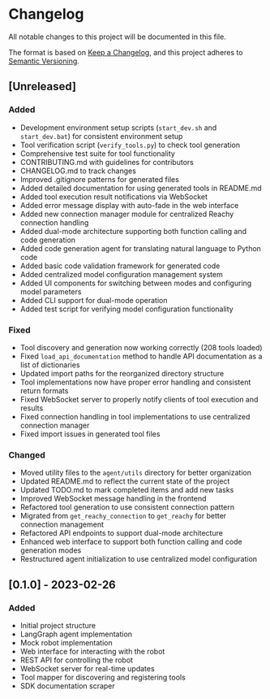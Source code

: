 # Changelog

All notable changes to this project will be documented in this file.

The format is based on [Keep a Changelog](https://keepachangelog.com/en/1.0.0/),
and this project adheres to [Semantic Versioning](https://semver.org/spec/v2.0.0.html).

## [Unreleased]

### Added
- Development environment setup scripts (`start_dev.sh` and `start_dev.bat`) for consistent environment setup
- Tool verification script (`verify_tools.py`) to check tool generation
- Comprehensive test suite for tool functionality
- CONTRIBUTING.md with guidelines for contributors
- CHANGELOG.md to track changes
- Improved .gitignore patterns for generated files
- Added detailed documentation for using generated tools in README.md
- Added tool execution result notifications via WebSocket
- Added error message display with auto-fade in the web interface
- Added new connection manager module for centralized Reachy connection handling
- Added dual-mode architecture supporting both function calling and code generation
- Added code generation agent for translating natural language to Python code
- Added basic code validation framework for generated code
- Added centralized model configuration management system
- Added UI components for switching between modes and configuring model parameters
- Added CLI support for dual-mode operation
- Added test script for verifying model configuration functionality

### Fixed
- Tool discovery and generation now working correctly (208 tools loaded)
- Fixed `load_api_documentation` method to handle API documentation as a list of dictionaries
- Updated import paths for the reorganized directory structure
- Tool implementations now have proper error handling and consistent return formats
- Fixed WebSocket server to properly notify clients of tool execution and results
- Fixed connection handling in tool implementations to use centralized connection manager
- Fixed import issues in generated tool files

### Changed
- Moved utility files to the `agent/utils` directory for better organization
- Updated README.md to reflect the current state of the project
- Updated TODO.md to mark completed items and add new tasks
- Improved WebSocket message handling in the frontend
- Refactored tool generation to use consistent connection pattern
- Migrated from `get_reachy_connection` to `get_reachy` for better connection management
- Refactored API endpoints to support dual-mode architecture
- Enhanced web interface to support both function calling and code generation modes
- Restructured agent initialization to use centralized model configuration

## [0.1.0] - 2023-02-26

### Added
- Initial project structure
- LangGraph agent implementation
- Mock robot implementation
- Web interface for interacting with the robot
- REST API for controlling the robot
- WebSocket server for real-time updates
- Tool mapper for discovering and registering tools
- SDK documentation scraper 